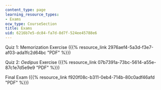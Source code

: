 ```yaml
---
content_type: page
learning_resource_types:
- Exams
ocw_type: CourseSection
title: Exams
uid: 6216b7e5-dc84-fa7d-8d7f-524ee45788e6
---
```


Quiz 1: Memorization Exercise ({{% resource_link 2976aef4-5a3d-f3e7-af03-ada1fc2d64bc "PDF" %}})

Quiz 2: _Oedipus_ Exercise ({{% resource_link 07b7391a-73bc-5614-a55e-87c1e7d5e9e9 "PDF" %}})

Final Exam ({{% resource_link f920f08c-b311-0eb4-714b-80c0adf46afd "PDF" %}})